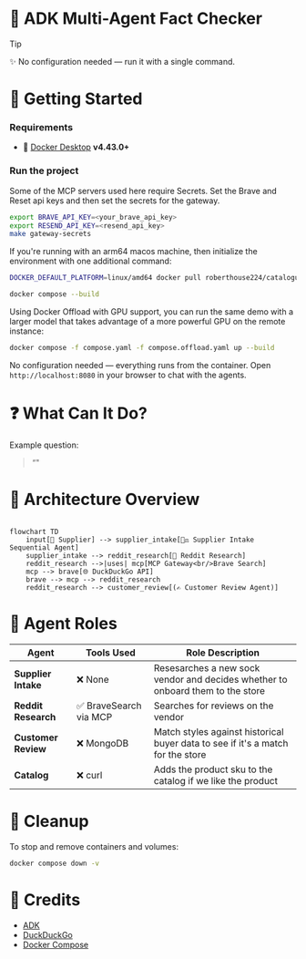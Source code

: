 # 🧠 ADK Multi-Agent Fact Checker

> [!Tip]
> ✨ No configuration needed — run it with a single command.



# 🚀 Getting Started

### Requirements

- 🐳 [Docker Desktop] **v4.43.0+**

### Run the project

Some of the MCP servers used here require Secrets. Set the Brave and Reset api keys and then set the secrets for the gateway.

```sh
export BRAVE_API_KEY=<your_brave_api_key>
export RESEND_API_KEY=<resend_api_key>
make gateway-secrets
```
If you're running with an arm64 macos machine, then initialize the environment with one additional command:

```sh
DOCKER_DEFAULT_PLATFORM=linux/amd64 docker pull roberthouse224/catalogue
```

```sh
docker compose --build
```

Using Docker Offload with GPU support, you can run the same demo with a larger model that takes advantage of a more powerful GPU on the remote instance:
```sh
docker compose -f compose.yaml -f compose.offload.yaml up --build
```

No configuration needed — everything runs from the container. Open `http://localhost:8080` in your browser to
chat with the agents.


# ❓ What Can It Do?

Example question:

> “"


# 🔧 Architecture Overview

```mermaid

flowchart TD
    input[📝 Supplier] --> supplier_intake[🧑‍⚖️ Supplier Intake Sequential Agent]
    supplier_intake --> reddit_research[🧠 Reddit Research]
    reddit_research -->|uses| mcp[MCP Gateway<br/>Brave Search]
    mcp --> brave[🌐 DuckDuckGo API]
    brave --> mcp --> reddit_research
    reddit_research --> customer_review[(✍️ Customer Review Agent)]
```

# 🤝 Agent Roles

| **Agent**   | **Tools Used**        | **Role Description**                                                         |
| ----------- | --------------------- | ---------------------------------------------------------------------------- |
| **Supplier Intake**  | ❌ None                | Resesarches a new sock vendor and decides whether to onboard them to the store |
| **Reddit Research**  | ✅ BraveSearch via MCP | Searches for reviews on the vendor                             |
| **Customer Review**  | ❌ MongoDB             | Match styles against historical buyer data to see if it's a match for the store |
| **Catalog**          | ❌ curl                | Adds the product sku to the catalog if we like the product |

# 🧹 Cleanup

To stop and remove containers and volumes:

```sh
docker compose down -v
```


# 📎 Credits
- [ADK]
- [DuckDuckGo]
- [Docker Compose]

[ADK]: https://google.github.io/adk-docs/
[DuckDuckGo]: https://duckduckgo.com
[Docker Compose]: https://github.com/docker/compose
[Docker Desktop]: https://www.docker.com/products/docker-desktop/
